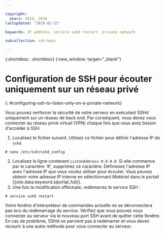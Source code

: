 ```yaml
---

copyright:
  years: 2014, 2018
lastupdated: "2018-02-23"

keywords: IP address, service sshd restart, private network

subcollection: ssh-keys

---
```


{:shortdesc: .shortdesc}
{:new_window: target="_blank"}

# Configuration de SSH pour écouter uniquement sur un réseau privé
{: #configuring-ssh-to-listen-only-on-a-private-network}

Vous pouvez renforcer la sécurité de votre serveur en exécutant SSHd uniquement sur un réseau de back end. Par conséquent, vous devez vous connecter au réseau privé virtuel (VPN) chaque fois que vous avez besoin d'accéder à SSH.

1. Localisez le fichier suivant. Utilisez ce fichier pour définir l'adresse IP de `sshd`.
```
# nano /etc/ssh/sshd_config
```

2. Localisez la ligne contenant `ListenAddress 0.0.0.0`. Si elle commence par le caractère '#', supprimez ce caractère. Définissez l'adresse IP avec l'adresse IP que vous voulez utiliser pour écouter. Vous pouvez obtenir votre adresse IP interne en sélectionnant *Matériel* dans le portail {{site.data.keyword.slportal_full}}.
3. Une fois la modification effectuée, redémarrez le service SSH :
```
# service sshd restart
```

Votre fenêtre d'interpréteur de commandes actuelle ne se déconnectera pas lors du redémarrage du service. Vérifiez que vous pouvez vous connecter au serveur via le nouveau port SSH avant de quitter cette fenêtre. En cas de problème, SSHd ne parvient pas à redémarrer et vous devez recourir à une autre méthode pour vous connecter au serveur.
